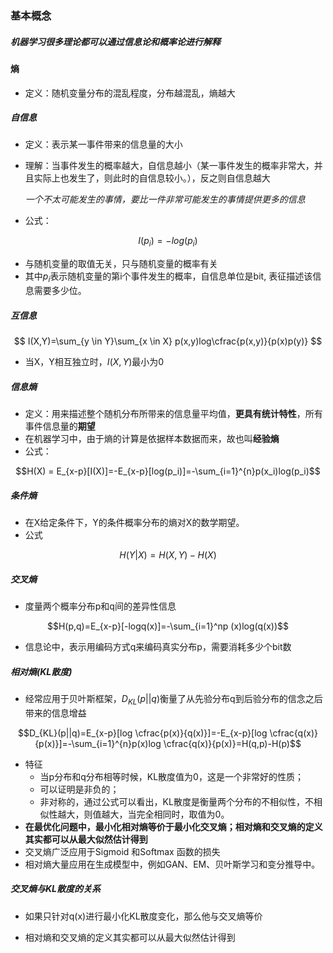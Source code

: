 

### 基本概念

##### 机器学习很多理论都可以通过信息论和概率论进行解释

#### 熵

- 定义：随机变量分布的混乱程度，分布越混乱，熵越大

##### 自信息

- 定义：表示某一事件带来的信息量的大小

- 理解：当事件发生的概率越大，自信息越小（某一事件发生的概率非常大，并且实际上也发生了，则此时的自信息较小。），反之则自信息越大

  *一个不太可能发生的事情，要比一件非常可能发生的事情提供更多的信息*

- 公式：

$$I(p_i)=-log(p_i)$$

- 与随机变量的取值无关，只与随机变量的概率有关
- 其中$p_i$表示随机变量的第i个事件发生的概率，自信息单位是bit, 表征描述该信息需要多少位。

##### 互信息

$$
I(X,Y)=\sum_{y \in Y}\sum_{x \in X} p(x,y)log\cfrac{p(x,y)}{p(x)p(y)}
$$

- 当X，Y相互独立时，$I(X,Y)$最小为0

##### 信息熵

- 定义：用来描述整个随机分布所带来的信息量平均值，**更具有统计特性**，所有事件信息量的**期望**
- 在机器学习中，由于熵的计算是依据样本数据而来，故也叫**经验熵**
- 公式：

$$H(X) = E_{x-p}[I(X)]=-E_{x-p}[log(p_i)]=-\sum_{i=1}^{n}p(x_i)log(p_i)$$

##### 条件熵

- 在X给定条件下，Y的条件概率分布的熵对X的数学期望。
- 公式

$$H(Y|X) = H(X,Y) - H(X)$$

##### 交叉熵

- 度量两个概率分布p和q间的差异性信息

$$H(p,q)=E_{x-p}[-logq(x)]=-\sum_{i=1}^np
(x)log(q(x))$$

- 信息论中，表示用编码方式q来编码真实分布p，需要消耗多少个bit数

##### 相对熵(KL散度)

- 经常应用于贝叶斯框架，$D_{KL}(p||q)$衡量了从先验分布q到后验分布的信念之后带来的信息增益

$$D_{KL}(p||q)=E_{x-p}[log \cfrac{p(x)}{q(x)}]=-E_{x-p}[log \cfrac{q(x)}{p(x)}]=-\sum_{i=1}^{n}p(x)log \cfrac{q(x)}{p(x)}=H(q,p)-H(p)$$

- 特征
  - 当p分布和q分布相等时候，KL散度值为0，这是一个非常好的性质；
  - 可以证明是非负的；
  - 非对称的，通过公式可以看出，KL散度是衡量两个分布的不相似性，不相似性越大，则值越大，当完全相同时，取值为0。
- **在最优化问题中，最小化相对熵等价于最小化交叉熵；相对熵和交叉熵的定义其实都可以从最大似然估计得到**
- 交叉熵广泛应用于Sigmoid 和Softmax 函数的损失
- 相对熵大量应用在生成模型中，例如GAN、EM、贝叶斯学习和变分推导中。

##### 交叉熵与KL散度的关系

- 如果只针对q(x)进行最小化KL散度变化，那么他与交叉熵等价

- 相对熵和交叉熵的定义其实都可以从最大似然估计得到